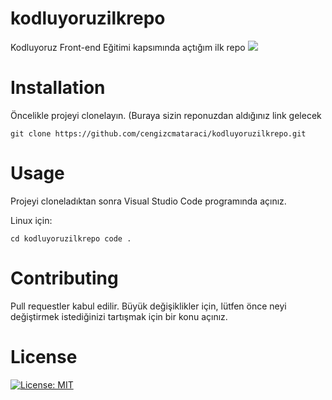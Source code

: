 # kodluyoruzilkrepo
Kodluyoruz Front-end Eğitimi kapsımında açtığım ilk repo
![](https://user-images.githubusercontent.com/44274371/131380642-587d82ff-f998-4814-83ed-08e52dc9b2f9.png)
# Installation
Öncelikle projeyi clonelayın. (Buraya sizin reponuzdan aldığınız link gelecek

`git clone https://github.com/cengizcmataraci/kodluyoruzilkrepo.git
`

# Usage
Projeyi cloneladıktan sonra Visual Studio Code programında açınız.

Linux için:

`cd kodluyoruzilkrepo
code .
`

# Contributing

Pull requestler kabul edilir. Büyük değişiklikler için, lütfen önce neyi değiştirmek istediğinizi tartışmak için bir konu açınız.

# License
[![License: MIT](https://img.shields.io/badge/License-MIT-yellow.svg)](https://opensource.org/licenses/MIT)

